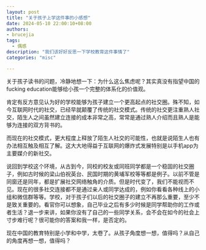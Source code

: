 ```yaml
---
layout: post
title: "关于孩子上学这件事的小感想"
date: 2024-05-10 22:00:10+08:00
authors:
- brucejia
tags: 
  - 偶感
description: "我们该好好反思一下学校教育这件事情了"
categories: "misc"

---
```


关于孩子读书的问题，冷静地想一下：为什么这么焦虑呢？其实真没有指望中国的fucking education能够给小孩一个完整的体系化的价值观。

肯定有反方意见认为好的学校能够为孩子建立一个更高起点的社交圈。殊不知，如今互联网时代的社交，已经早就颠覆了传统的社交模式。传统的社交更注重熟人社交，陌生人之间虽然建立连接的成本非常之高，常常是通过熟人介绍而且熟人是能够为连接的双方背书的。

而现在的社交模式，更大程度上释放了陌生人社交的可能性，也就是说陌生人也有办法相互触及相互了解。这大大地得益于互联网的爆炸式发展特别是以手机app为主要媒介的新社交。

说回到学校这个环境，从古到今，同校的校友或同班同学都是一个稳固的社交圈子，例如古时候的梁山伯祝英台、民国时期的黄埔军校等等都是例子。以前不管是同窗还是同年，都是扩展社交网络触角的介质。但是时代变了，我们不能视而不见。现在的很多社交连接都不是通过亲人或同学达成的，例如你看看各种线上的小组和微信群等等。学校，对于孩子们以后的社交圈子的建立不再那么重要，至少不是致关重要的。看官你可以想象，自己毕业之后有多少时候是同学帮助你的工作或者生活？退一步来讲，如果你没有了自己的一些同学关系，会不会在如今的社会上寸步难行呢？很可能你的答案和我一样，是否定的。

现在中国的教育特别是小学和中学，太卷了。从孩子角度想一想，值得吗？从自己的角度再想一想，值得吗？
